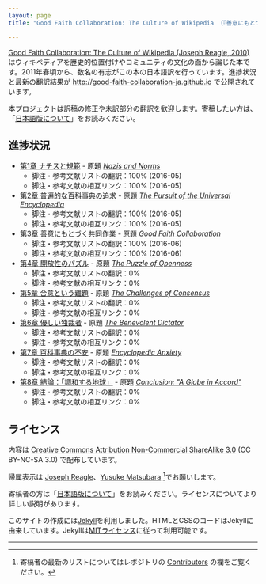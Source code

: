 ```yaml
---
layout: page
title: "Good Faith Collaboration: The Culture of Wikipedia （『善意にもとづく共同作業：ウィキペディアの文化』）"

---
```


[Good Faith Collaboration: The Culture of Wikipedia (Joseph Reagle, 2010)](http://reagle.org/joseph/2010/gfc) はウィキペディアを歴史的位置付けやコミュニティの文化の面から論じた本です。2011年春頃から、数名の有志がこの本の日本語訳を行っています。進捗状況と最新の翻訳結果が <http://good-faith-collaboration-ja.github.io> で公開されています。

本プロジェクトは訳稿の修正や未訳部分の翻訳を歓迎します。寄稿したい方は、「[日本語版について](about-ja.html)」をお読みください。

## 進捗状況
* [第1章 ナチスと規範](ch1/gfc-ja-ch1.html) - 原題 *[Nazis and Norms](http://reagle.org/joseph/2010/gfc/chapter-1.html)*
    * 脚注・参考文献リストの翻訳：100% (2016-05)
    * 脚注・参考文献の相互リンク：100% (2016-05)
* [第2章 普遍的な百科事典の追求](ch2/gfc-ja-ch2.html) - 原題 *[The Pursuit of the Universal Encyclopedia](http://reagle.org/joseph/2010/gfc/chapter-2.html)*
    * 脚注・参考文献リストの翻訳：100% (2016-05)
    * 脚注・参考文献の相互リンク：100% (2016-05)
* [第3章 善意にもとづく共同作業](ch3/gfc-ja-ch3.html) - 原題 *[Good Faith Collaboration](http://reagle.org/joseph/2010/gfc/chapter-3.html)*
    * 脚注・参考文献リストの翻訳：100% (2016-06)
    * 脚注・参考文献の相互リンク：100% (2016-06)
* [第4章 開放性のパズル](ch4/gfc-ja-ch4.html) - 原題 *[The Puzzle of Openness](http://reagle.org/joseph/2010/gfc/chapter-4.html)*
    * 脚注・参考文献リストの翻訳：0%
    * 脚注・参考文献の相互リンク：0%
* [第5章 合意という難題](ch5/gfc-ja-ch5.html) - 原題 *[The Challenges of Consensus](http://reagle.org/joseph/2010/gfc/chapter-5.html)*
    * 脚注・参考文献リストの翻訳：0%
    * 脚注・参考文献の相互リンク：0%
* [第6章 優しい独裁者](ch6/gfc-ja-ch6.html) - 原題 *[The Benevolent Dictator](http://reagle.org/joseph/2010/gfc/chapter-6.html)*
    * 脚注・参考文献リストの翻訳：0%
    * 脚注・参考文献の相互リンク：0%
* [第7章 百科事典の不安](ch7/gfc-ja-ch7.html) - 原題 *[Encyclopedic Anxiety](http://reagle.org/joseph/2010/gfc/chapter-7.html)*
    * 脚注・参考文献リストの翻訳：0%
    * 脚注・参考文献の相互リンク：0%
* [第8章 結論：「調和する地球」](ch8/gfc-ja-ch8.html) - 原題 *[Conclusion: "A Globe in Accord"](http://reagle.org/joseph/2010/gfc/chapter-8.html)*
    * 脚注・参考文献リストの翻訳：0%
    * 脚注・参考文献の相互リンク：0%

## ライセンス

内容は [Creative Commons Attribution Non-Commercial ShareAlike 3.0](http://creativecommons.org/licenses/by-nc-sa/3.0/) (CC BY-NC-SA 3.0) で配布しています。

帰属表示は [Joseph Reagle](http://reagle.org)、[Yusuke Matsubara](http://whym.org) [^1]でお願いします。

寄稿者の方は「[日本語版について](about-ja.html)」をお読みください。ライセンスについてより詳しい説明があります。

このサイトの作成には[Jekyll](http://jekyllrb.com/)を利用しました。HTMLとCSSのコードはJekyllに由来しています。Jekyllは[MITライセンス](https://github.com/jekyll/jekyll/blob/master/LICENSE)に従って利用可能です。

----

[^1]: 寄稿者の最新のリストについてはレポジトリの [Contributors](https://github.com/good-faith-collaboration-ja/good-faith-collaboration-ja.github.io/graphs/contributors) の欄をご覧ください。
